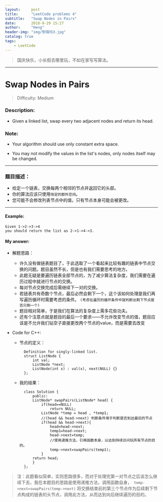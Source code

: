 ```yaml
---
layout:     post
title:      "LeetCode problems 4"
subtitle:   "Swap Nodes in Pairs"
date:       2018-9-29 15:27
author:     "Heng"
header-img: "img/恕瑞玛3.jpg"
catalog: true
tags:
    - LeetCode
---
```


>国庆快乐，小长假去哪里玩，不如在家写写算法。

---

# Swap Nodes in Pairs

>Difficulty: Medium

### Description:

- Given a linked list, swap every two adjacent nodes and return its head.

### Note:

- Your algorithm should use only constant extra space.

- You may not modify the values in the list's nodes, only nodes itself may be changed.

--- 

### 题目描述：

- 给定一个链表，交换每两个相邻的节点并返回它的头部。
- 你的算法应该只使用`恒定的额外空间`。
- 您可能不会修改列表节点中的值，只有节点本身可能会被更改。

---

#### Example:

    Given 1->2->3->4
    you should return the list as 2->1->4->3.

#### My answer:

- 解题思路：

    - 许久没有做链表题目了，于此选取了一个看起来比较有趣的链表中节点交换的问题。题目虽然不长，但是也有我们需要思考的地方。
    - 此题无疑是要遍历链表全部节点的，为了减少算法复杂度，我们需要在遍历过程中就进行节点的交换。
    - 每对节点交换完成后需继续下一对的交换。
    - 若链表共有奇数个节点，最后必然会剩下一个，这个该如何处理是我们再写遍历循环时需要考虑的条件。
    `(考虑在遍历的循环条件中就判断出剩下节点是否只剩一个)`
    - 题目相对简单，于是我们在算法的复杂度上需多花些功夫。
    - 还有个注意点就是题目的最后一个要求——不允许改变节点的值，题目应该是不允许我们钻空子直接更改两个节点的value，而是需要去改变
- Code for C++:

    - 节点的定义：

            Definition for singly-linked list.
            struct ListNode {
                int val;
                ListNode *next;
                ListNode(int x) : val(x), next(NULL) {}
            };


    - 我的结果：

            class Solution {
                public:
                ListNode* swapPairs(ListNode* head) {       
                    if(head==NULL)
                        return NULL;
                    ListNode *temp = head , *temp1;   
                    //(head && head->next) 判断条件用于判断是否到达最后的节点
                    if(head && head->next){ 
                        head=head->next;
                        temp1=head->next;
                        head->next=temp;
                        //使用递推方法，引用函数本身，以达到持续访问玩所有节点的目的。
                        temp->next=swapPairs(temp1);
                    }
                return head;
                }
            };
        

>注：此题看似简单，实则思路很多，而对于处理完第一对节点之后该怎么继续下去，我在本题目的思路是使用递推方法，调用函数自身，` temp->next=swapPairs(temp->next)` 将交换结束前的第三个节点作为后续剩下节点构成的链表的头节点，调用此方法，从而达到向后继续遍历的目的。
